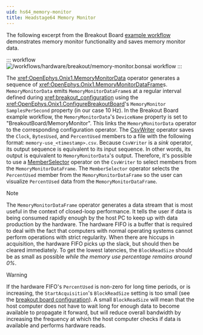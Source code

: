 ```yaml
---
uid: hs64_memory-monitor
title: Headstage64 Memory Monitor
---
```


The following excerpt from the Breakout Board [example workflow](xref:breakout_workflow) demonstrates memory monitor functionality and saves memory monitor data.

::: workflow
![/workflows/hardware/breakout/memory-monitor.bonsai workflow](../../../workflows/hardware/breakout/memory-monitor.bonsai)
:::

The <xref:OpenEphys.Onix1.MemoryMonitorData> operator generates a sequence of <xref:OpenEphys.Onix1.MemoryMonitorDataFrame>s. `MemoryMonitorData` emits `MemoryMonitorDataFrame`s at a regular interval defined during <xref:breakout_configuration> using the <xref:OpenEphys.Onix1.ConfigureBreakoutBoard>'s `MemoryMonitor SamplesPerSecond` property (in our case 10 Hz). In the Breakout Board example workflow, the `MemoryMonitorData`'s `DeviceName` property is set to "BreakoutBoard/MemoryMonitor". This links the `MemoryMonitorData` operator to the corresponding configuration operator. The [CsvWriter](https://bonsai-rx.org/docs/api/Bonsai.IO.CsvWriter.html) operator saves the `Clock`, `BytesUsed`, and `PercentUsed` members to a file with the following format: `memory-use_<timestamp>.csv`. Because `CsvWriter` is a _sink_ operator, its output sequence is equivalent to its input sequence. In other words, its output is equivalent to `MemoryMonitorData`'s output. Therefore, it's possible to use a [MemberSelector](https://bonsai-rx.org/docs/api/Bonsai.Expressions.MemberSelectorBuilder.html) operator on the `CsvWriter` to select members from the `MemoryMonitorDataFrame`. The `MemberSelector` operator selects the `PercentUsed` member from the `MemoryMonitorDataFrame` so the user can visualize `PercentUsed` data from the `MemoryMonitorDataFrame`.

> [!NOTE]
> The `MemoryMonitorDataFrame` operator generates a
> data stream that is most useful in the context of closed-loop performance. It tells the user if data
> is being consumed rapidly enough by the host PC to keep up with data production by the hardware. The
> hardware FIFO is a buffer that is required to deal with the fact that computers with normal
> operating systems cannot perform operations with strict regularity. When there are hiccups in
> acquisition, the hardware FIFO picks up the slack, but should then be cleared immediately. To get
> the lowest latencies, the `BlockReadSize` should be as small as possible *while the memory use
> percentage remains around 0%*.

> [!WARNING]
> If the hardware FIFO's `PercentUsed` is non-zero for long time periods, or is increasing, the
> `StartAcquisition`'s `BlockReadSize` setting is too small (see the [breakout board configuration](xref:breakout_configuration)). A small
> `BlockReadSize` will mean that the host computer does not have to wait long for enough data to
> become available to propagate it forward, but will reduce overall bandwidth by increasing the
> frequency at which the host computer checks if data is available and performs hardware reads.